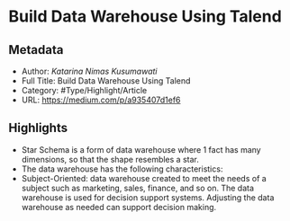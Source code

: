 # Build Data Warehouse Using Talend

## Metadata

* Author: *Katarina Nimas Kusumawati*
* Full Title: Build Data Warehouse Using Talend
* Category: #Type/Highlight/Article
* URL: https://medium.com/p/a935407d1ef6

## Highlights

* Star Schema is a form of data warehouse where 1 fact has many dimensions, so that the shape resembles a star.
* The data warehouse has the following characteristics:
* Subject-Oriented: data warehouse created to meet the needs of a subject such as marketing, sales, finance, and so on. The data warehouse is used for decision support systems. Adjusting the data warehouse as needed can support decision making.
